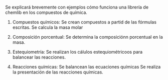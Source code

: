 Se explicará brevemente con ejemplos cómo funciona una librería de chemlib en los compuestos de química.

1. Compuestos químicos: Se crean compuestos a partid de las fórmulas escritas.
                        Se calcula la masa molar
   
2. Composición porcentual: Se determina la composiciónn porcentual en la masa.
   
3. Estequiometría: Se realizan los cálulos estequiométricoos para balancear las reacciones.
   
4.  Reacciones químicas: Se balancean las ecuaciones químicas
                         Se realiza la presentación de las reacciones químicas.

